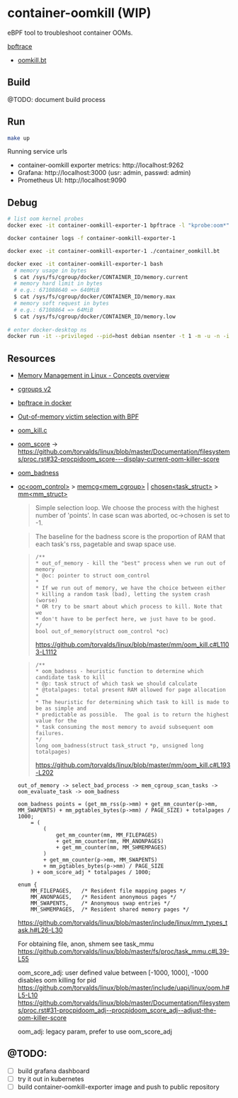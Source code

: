 # container-oomkill (WIP)

eBPF tool to troubleshoot container OOMs.

[bpftrace](https://github.com/bpftrace/bpftrace)
- [oomkill.bt](https://github.com/bpftrace/bpftrace/blob/master/tools/oomkill.bt)

## Build

@TODO: document build process

## Run

```sh
make up
```

Running service urls
- container-oomkill exporter metrics: http://localhost:9262
- Grafana:        http://localhost:3000 (usr: admin, passwd: admin)
- Prometheus UI:  http://localhost:9090

## Debug

```sh
# list oom kernel probes
docker exec -it container-oomkill-exporter-1 bpftrace -l "kprobe:oom*"

docker container logs -f container-oomkill-exporter-1

docker exec -it container-oomkill-exporter-1 ./container_oomkill.bt

docker exec -it container-oomkill-exporter-1 bash
  # memory usage in bytes
  $ cat /sys/fs/cgroup/docker/CONTAINER_ID/memory.current
  # memory hard limit in bytes
  # e.g.: 671088640 => 640MiB
  $ cat /sys/fs/cgroup/docker/CONTAINER_ID/memory.max
  # memory soft request in bytes
  # e.g.: 67108864 => 64MiB
  $ cat /sys/fs/cgroup/docker/CONTAINER_ID/memory.low
  
# enter docker-desktop ns
docker run -it --privileged --pid=host debian nsenter -t 1 -m -u -n -i bash
```

## Resources

- [Memory Management in Linux - Concepts overview](https://docs.kernel.org/admin-guide/mm/concepts.html)
- [cgroups v2](https://www.kernel.org/doc/html/latest/admin-guide/cgroup-v2.html)
- [bpftrace in docker](https://hemslo.io/run-ebpf-programs-in-docker-using-docker-bpf/)
- [Out-of-memory victim selection with BPF](https://lwn.net/Articles/941614/)
- [oom_kill.c](https://github.com/torvalds/linux/blob/master/mm/oom_kill.c#L1112)
- [oom_score](https://elixir.bootlin.com/linux/v6.15/source/fs/proc/base.c#L585) -> https://github.com/torvalds/linux/blob/master/Documentation/filesystems/proc.rst#32-procpidoom_score---display-current-oom-killer-score
- [oom_badness](https://elixir.bootlin.com/linux/v6.15/source/mm/oom_kill.c#L227-L232)
- [oc<oom_control>](https://github.com/torvalds/linux/blob/master/include/linux/oom.h#L28) > [memcg<mem_cgroup>](https://github.com/torvalds/linux/blob/master/include/linux/memcontrol.h#L177-L312) | [chosen<task_struct>](https://github.com/torvalds/linux/blob/master/include/linux/sched.h#L816-L1665) > [mm<mm_struct>](https://github.com/torvalds/linux/blob/master/include/linux/mm_types.h#L933-L1216)

    > Simple selection loop. We choose the process with the highest number of 'points'. In case scan was aborted, oc->chosen is set to -1.
    
    > The baseline for the badness score is the proportion of RAM that each task's rss, pagetable and swap space use.

    > ```
    > /**
    > * out_of_memory - kill the "best" process when we run out of memory
    > * @oc: pointer to struct oom_control
    > *
    > * If we run out of memory, we have the choice between either
    > * killing a random task (bad), letting the system crash (worse)
    > * OR try to be smart about which process to kill. Note that we
    > * don't have to be perfect here, we just have to be good.
    > */
    > bool out_of_memory(struct oom_control *oc)
    > ```
    > https://github.com/torvalds/linux/blob/master/mm/oom_kill.c#L1103-L1112

    > ```
    > /**
    > * oom_badness - heuristic function to determine which candidate task to kill
    > * @p: task struct of which task we should calculate
    > * @totalpages: total present RAM allowed for page allocation
    > *
    > * The heuristic for determining which task to kill is made to be as simple and
    > * predictable as possible.  The goal is to return the highest value for the
    > * task consuming the most memory to avoid subsequent oom failures.
    > */
    > long oom_badness(struct task_struct *p, unsigned long totalpages)
    > ```
    > https://github.com/torvalds/linux/blob/master/mm/oom_kill.c#L193-L202

    ```
    out_of_memory -> select_bad_process -> mem_cgroup_scan_tasks -> oom_evaluate_task -> oom_badness
    
    oom_badness points = (get_mm_rss(p->mm) + get_mm_counter(p->mm, MM_SWAPENTS) + mm_pgtables_bytes(p->mm) / PAGE_SIZE) + totalpages / 1000;  
        = (
            (
                get_mm_counter(mm, MM_FILEPAGES) 
                + get_mm_counter(mm, MM_ANONPAGES) 
                + get_mm_counter(mm, MM_SHMEMPAGES)
            ) 
            + get_mm_counter(p->mm, MM_SWAPENTS) 
            + mm_pgtables_bytes(p->mm) / PAGE_SIZE
        ) + oom_score_adj * totalpages / 1000;
    ```
    ```
    enum {
        MM_FILEPAGES,	/* Resident file mapping pages */
        MM_ANONPAGES,	/* Resident anonymous pages */
        MM_SWAPENTS,	/* Anonymous swap entries */
        MM_SHMEMPAGES,	/* Resident shared memory pages */
    ```
    https://github.com/torvalds/linux/blob/master/include/linux/mm_types_task.h#L26-L30

    For obtaining file, anon, shmem see task_mmu https://github.com/torvalds/linux/blob/master/fs/proc/task_mmu.c#L39-L55

    oom_score_adj: user defined value between [-1000, 1000], -1000 disables oom killing for pid
    https://github.com/torvalds/linux/blob/master/include/uapi/linux/oom.h#L5-L10
    https://github.com/torvalds/linux/blob/master/Documentation/filesystems/proc.rst#31-procpidoom_adj--procpidoom_score_adj--adjust-the-oom-killer-score

    oom_adj: legacy param, prefer to use oom_score_adj

## @TODO:

- [ ] build grafana dashboard
- [ ] try it out in kubernetes
- [ ] build container-oomkill-exporter image and push to public repository
